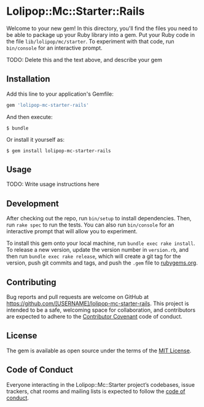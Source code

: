 # Lolipop::Mc::Starter::Rails

Welcome to your new gem! In this directory, you'll find the files you need to be able to package up your Ruby library into a gem. Put your Ruby code in the file `lib/lolipop/mc/starter`. To experiment with that code, run `bin/console` for an interactive prompt.

TODO: Delete this and the text above, and describe your gem

## Installation

Add this line to your application's Gemfile:

```ruby
gem 'lolipop-mc-starter-rails'
```

And then execute:

    $ bundle

Or install it yourself as:

    $ gem install lolipop-mc-starter-rails

## Usage

TODO: Write usage instructions here

## Development

After checking out the repo, run `bin/setup` to install dependencies. Then, run `rake spec` to run the tests. You can also run `bin/console` for an interactive prompt that will allow you to experiment.

To install this gem onto your local machine, run `bundle exec rake install`. To release a new version, update the version number in `version.rb`, and then run `bundle exec rake release`, which will create a git tag for the version, push git commits and tags, and push the `.gem` file to [rubygems.org](https://rubygems.org).

## Contributing

Bug reports and pull requests are welcome on GitHub at https://github.com/[USERNAME]/lolipop-mc-starter-rails. This project is intended to be a safe, welcoming space for collaboration, and contributors are expected to adhere to the [Contributor Covenant](http://contributor-covenant.org) code of conduct.

## License

The gem is available as open source under the terms of the [MIT License](https://opensource.org/licenses/MIT).

## Code of Conduct

Everyone interacting in the Lolipop::Mc::Starter project’s codebases, issue trackers, chat rooms and mailing lists is expected to follow the [code of conduct](https://github.com/[USERNAME]/lolipop-mc-starter-rails/blob/master/CODE_OF_CONDUCT.md).
